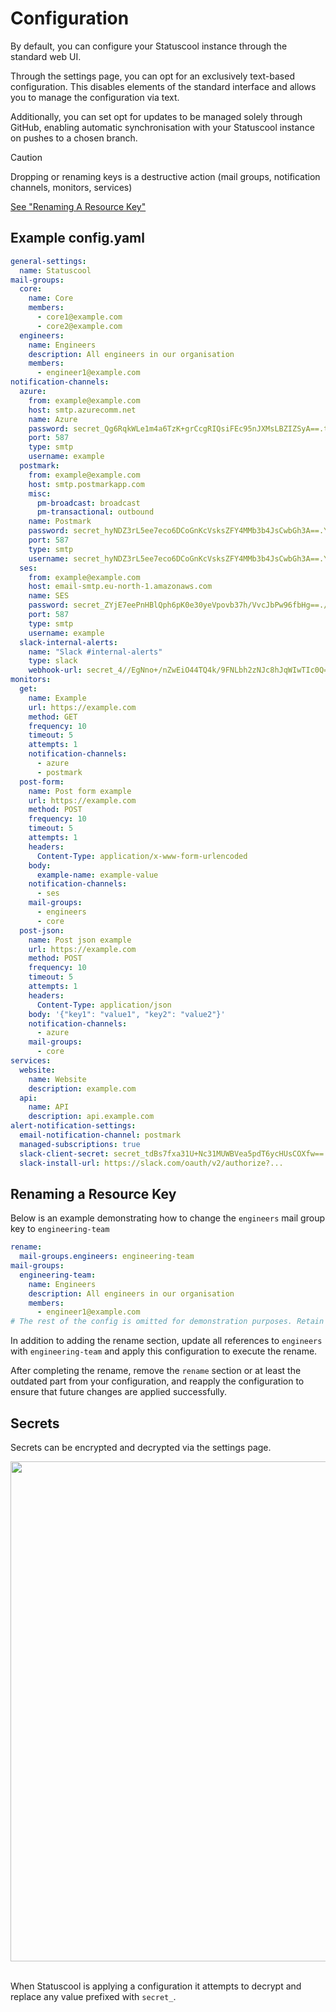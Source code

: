 # Configuration

By default, you can configure your Statuscool instance through the standard web UI.

Through the settings page, you can opt for an exclusively text-based configuration. This disables elements of the standard interface and allows you to manage the configuration via text.

Additionally, you can set opt for updates to be managed solely through GitHub, enabling automatic synchronisation with your Statuscool instance on pushes to a chosen branch.


> [!CAUTION]
> Dropping or renaming keys is a destructive action (mail groups, notification channels, monitors, services)
>
>[See "Renaming A Resource Key"](#renaming-a-resource-key)

## Example config.yaml

```yaml
general-settings:
  name: Statuscool
mail-groups:
  core:
    name: Core
    members:
      - core1@example.com
      - core2@example.com
  engineers:
    name: Engineers
    description: All engineers in our organisation
    members:
      - engineer1@example.com
notification-channels:
  azure:
    from: example@example.com
    host: smtp.azurecomm.net
    name: Azure
    password: secret_Qg6RqkWLe1m4a6TzK+grCcgRIQsiFEc95nJXMsLBZIZSyA==.tOw0xDcUdmmr62tJ
    port: 587
    type: smtp
    username: example
  postmark:
    from: example@example.com
    host: smtp.postmarkapp.com
    misc:
      pm-broadcast: broadcast
      pm-transactional: outbound
    name: Postmark
    password: secret_hyNDZ3rL5ee7eco6DCoGnKcVsksZFY4MMb3b4JsCwbGh3A==.YwiY1DgH0ExUsDmJ
    port: 587
    type: smtp
    username: secret_hyNDZ3rL5ee7eco6DCoGnKcVsksZFY4MMb3b4JsCwbGh3A==.YwiY1DgH0ExUsDmJ
  ses:
    from: example@example.com
    host: email-smtp.eu-north-1.amazonaws.com
    name: SES
    password: secret_ZYjE7eePnHBlQph6pK0e30yeVpovb37h/VvcJbPw96fbHg==./1e5EXv1iUF8Y6XY
    port: 587
    type: smtp
    username: example
  slack-internal-alerts:
    name: "Slack #internal-alerts"
    type: slack
    webhook-url: secret_4//EgNno+/nZwEiO44TQ4k/9FNLbh2zNJc8hJqWIwTIc0Q==.eoLscWK0jMFRkgWa
monitors:
  get:
    name: Example
    url: https://example.com
    method: GET
    frequency: 10
    timeout: 5
    attempts: 1
    notification-channels:
      - azure
      - postmark
  post-form:
    name: Post form example
    url: https://example.com
    method: POST
    frequency: 10
    timeout: 5
    attempts: 1
    headers:
      Content-Type: application/x-www-form-urlencoded
    body:
      example-name: example-value
    notification-channels:
      - ses
    mail-groups:
      - engineers
      - core
  post-json:
    name: Post json example
    url: https://example.com
    method: POST
    frequency: 10
    timeout: 5
    attempts: 1
    headers:
      Content-Type: application/json
    body: '{"key1": "value1", "key2": "value2"}'
    notification-channels:
      - azure
    mail-groups:
      - core
services:
  website:
    name: Website
    description: example.com
  api:
    name: API
    description: api.example.com
alert-notification-settings:
  email-notification-channel: postmark
  managed-subscriptions: true
  slack-client-secret: secret_tdBs7fxa31U+Nc31MUWBVea5pdT6ycHUsCOXfw==.M/qsy+BDnJoMALin
  slack-install-url: https://slack.com/oauth/v2/authorize?...
```

## Renaming a Resource Key
Below is an example demonstrating how to change the `engineers` mail group key to `engineering-team`

```yaml
rename:
  mail-groups.engineers: engineering-team
mail-groups:
  engineering-team:
    name: Engineers
    description: All engineers in our organisation
    members:
      - engineer1@example.com
# The rest of the config is omitted for demonstration purposes. Retain the rest of your config!
```

In addition to adding the rename section, update all references to `engineers` with `engineering-team` and apply this configuration to execute the rename.

After completing the rename, remove the `rename` section or at least the outdated part from your configuration, and reapply the configuration to ensure that future changes are applied successfully.

## Secrets
Secrets can be encrypted and decrypted via the settings page.

<img src="https://github.com/goksan/statuscool/assets/17437810/78753b51-534a-4116-b5a7-6ba4dd05c7f7" width="800">
<br><br>

When Statuscool is applying a configuration it attempts to decrypt and replace any value prefixed with `secret_`.

